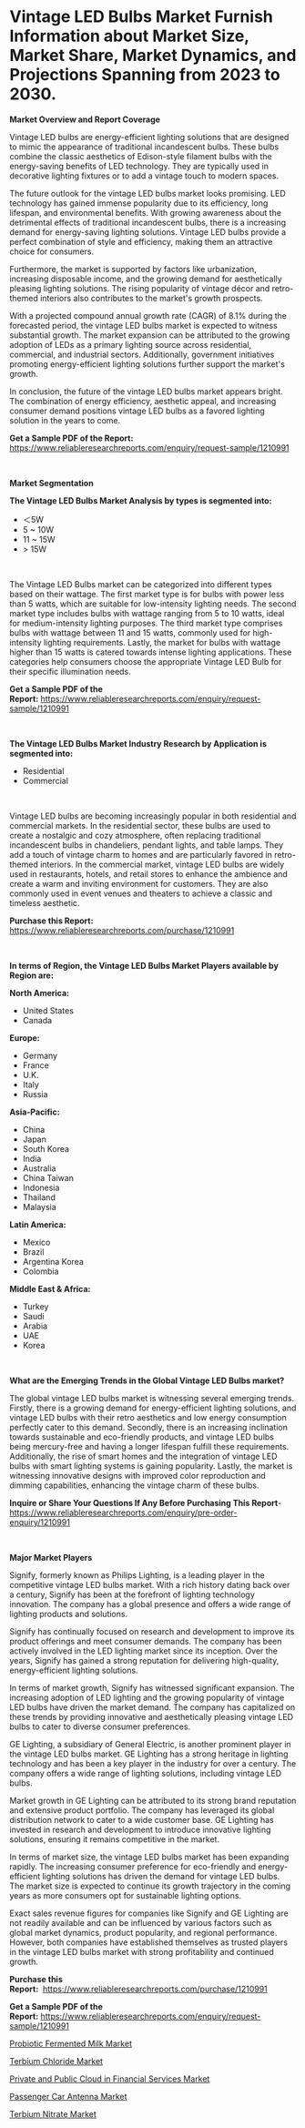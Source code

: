 <p><h1>Vintage LED Bulbs Market Furnish Information about Market Size, Market Share, Market Dynamics, and Projections Spanning from 2023 to 2030.</h1></p><p><strong>Market Overview and Report Coverage</strong></p>
<p><p>Vintage LED bulbs are energy-efficient lighting solutions that are designed to mimic the appearance of traditional incandescent bulbs. These bulbs combine the classic aesthetics of Edison-style filament bulbs with the energy-saving benefits of LED technology. They are typically used in decorative lighting fixtures or to add a vintage touch to modern spaces.</p><p>The future outlook for the vintage LED bulbs market looks promising. LED technology has gained immense popularity due to its efficiency, long lifespan, and environmental benefits. With growing awareness about the detrimental effects of traditional incandescent bulbs, there is a increasing demand for energy-saving lighting solutions. Vintage LED bulbs provide a perfect combination of style and efficiency, making them an attractive choice for consumers.</p><p>Furthermore, the market is supported by factors like urbanization, increasing disposable income, and the growing demand for aesthetically pleasing lighting solutions. The rising popularity of vintage décor and retro-themed interiors also contributes to the market's growth prospects.</p><p>With a projected compound annual growth rate (CAGR) of 8.1% during the forecasted period, the vintage LED bulbs market is expected to witness substantial growth. The market expansion can be attributed to the growing adoption of LEDs as a primary lighting source across residential, commercial, and industrial sectors. Additionally, government initiatives promoting energy-efficient lighting solutions further support the market's growth.</p><p>In conclusion, the future of the vintage LED bulbs market appears bright. The combination of energy efficiency, aesthetic appeal, and increasing consumer demand positions vintage LED bulbs as a favored lighting solution in the years to come.</p></p>
<p><strong>Get a Sample PDF of the Report:</strong> <a href="https://www.reliableresearchreports.com/enquiry/request-sample/1210991">https://www.reliableresearchreports.com/enquiry/request-sample/1210991</a></p>
<p>&nbsp;</p>
<p><strong>Market Segmentation</strong></p>
<p><strong>The Vintage LED Bulbs Market Analysis by types is segmented into:</strong></p>
<p><ul><li>＜5W</li><li>5 ~ 10W</li><li>11 ~ 15W</li><li>> 15W</li></ul></p>
<p>&nbsp;</p>
<p><p>The Vintage LED Bulbs market can be categorized into different types based on their wattage. The first market type is for bulbs with power less than 5 watts, which are suitable for low-intensity lighting needs. The second market type includes bulbs with wattage ranging from 5 to 10 watts, ideal for medium-intensity lighting purposes. The third market type comprises bulbs with wattage between 11 and 15 watts, commonly used for high-intensity lighting requirements. Lastly, the market for bulbs with wattage higher than 15 watts is catered towards intense lighting applications. These categories help consumers choose the appropriate Vintage LED Bulb for their specific illumination needs.</p></p>
<p><strong>Get a Sample PDF of the Report:</strong>&nbsp;<a href="https://www.reliableresearchreports.com/enquiry/request-sample/1210991">https://www.reliableresearchreports.com/enquiry/request-sample/1210991</a></p>
<p>&nbsp;</p>
<p><strong>The Vintage LED Bulbs Market Industry Research by Application is segmented into:</strong></p>
<p><ul><li>Residential</li><li>Commercial</li></ul></p>
<p>&nbsp;</p>
<p><p>Vintage LED bulbs are becoming increasingly popular in both residential and commercial markets. In the residential sector, these bulbs are used to create a nostalgic and cozy atmosphere, often replacing traditional incandescent bulbs in chandeliers, pendant lights, and table lamps. They add a touch of vintage charm to homes and are particularly favored in retro-themed interiors. In the commercial market, vintage LED bulbs are widely used in restaurants, hotels, and retail stores to enhance the ambience and create a warm and inviting environment for customers. They are also commonly used in event venues and theaters to achieve a classic and timeless aesthetic.</p></p>
<p><strong>Purchase this Report:</strong>&nbsp; <a href="https://www.reliableresearchreports.com/purchase/1210991">https://www.reliableresearchreports.com/purchase/1210991</a></p>
<p>&nbsp;</p>
<p><strong>In terms of Region, the Vintage LED Bulbs Market Players available by Region are:</strong></p>
<p>
    <p> <strong> North America: </strong>
        <ul>
            <li>United States</li>
            <li>Canada</li>
        </ul>
        </p> 
    <p> <strong> Europe: </strong>
        <ul>
            <li>Germany</li>
            <li>France</li>
            <li>U.K.</li>
            <li>Italy</li>
            <li>Russia</li>
        </ul>
        </p> 
    <p> <strong> Asia-Pacific: </strong>
        <ul>
            <li>China</li>
            <li>Japan</li>
            <li>South Korea</li>
            <li>India</li>
            <li>Australia</li>
            <li>China Taiwan</li>
            <li>Indonesia</li>
            <li>Thailand</li>
            <li>Malaysia</li>
        </ul>
        </p> 
    <p> <strong> Latin America: </strong>
        <ul>
            <li>Mexico</li>
            <li>Brazil</li>
            <li>Argentina Korea</li>
            <li>Colombia</li>
        </ul>
        </p> 
    <p> <strong> Middle East & Africa: </strong>
        <ul>
            <li>Turkey</li>
            <li>Saudi</li>
            <li>Arabia</li>
            <li>UAE</li>
            <li>Korea</li>
        </ul>
    </p>
    </p>
<p>&nbsp;</p>
<p><strong>What are the Emerging Trends in the Global Vintage LED Bulbs market?</strong></p>
<p><p>The global vintage LED bulbs market is witnessing several emerging trends. Firstly, there is a growing demand for energy-efficient lighting solutions, and vintage LED bulbs with their retro aesthetics and low energy consumption perfectly cater to this demand. Secondly, there is an increasing inclination towards sustainable and eco-friendly products, and vintage LED bulbs being mercury-free and having a longer lifespan fulfill these requirements. Additionally, the rise of smart homes and the integration of vintage LED bulbs with smart lighting systems is gaining popularity. Lastly, the market is witnessing innovative designs with improved color reproduction and dimming capabilities, enhancing the vintage charm of these bulbs.</p></p>
<p><strong>Inquire or Share Your Questions If Any Before Purchasing This Report</strong>- <a href="https://www.reliableresearchreports.com/enquiry/pre-order-enquiry/1210991">https://www.reliableresearchreports.com/enquiry/pre-order-enquiry/1210991</a></p>
<p>&nbsp;</p>
<p><strong>Major Market Players</strong></p>
<p><p>Signify, formerly known as Philips Lighting, is a leading player in the competitive vintage LED bulbs market. With a rich history dating back over a century, Signify has been at the forefront of lighting technology innovation. The company has a global presence and offers a wide range of lighting products and solutions.</p><p>Signify has continually focused on research and development to improve its product offerings and meet consumer demands. The company has been actively involved in the LED lighting market since its inception. Over the years, Signify has gained a strong reputation for delivering high-quality, energy-efficient lighting solutions.</p><p>In terms of market growth, Signify has witnessed significant expansion. The increasing adoption of LED lighting and the growing popularity of vintage LED bulbs have driven the market demand. The company has capitalized on these trends by providing innovative and aesthetically pleasing vintage LED bulbs to cater to diverse consumer preferences.</p><p>GE Lighting, a subsidiary of General Electric, is another prominent player in the vintage LED bulbs market. GE Lighting has a strong heritage in lighting technology and has been a key player in the industry for over a century. The company offers a wide range of lighting solutions, including vintage LED bulbs.</p><p>Market growth in GE Lighting can be attributed to its strong brand reputation and extensive product portfolio. The company has leveraged its global distribution network to cater to a wide customer base. GE Lighting has invested in research and development to introduce innovative lighting solutions, ensuring it remains competitive in the market.</p><p>In terms of market size, the vintage LED bulbs market has been expanding rapidly. The increasing consumer preference for eco-friendly and energy-efficient lighting solutions has driven the demand for vintage LED bulbs. The market size is expected to continue its growth trajectory in the coming years as more consumers opt for sustainable lighting options.</p><p>Exact sales revenue figures for companies like Signify and GE Lighting are not readily available and can be influenced by various factors such as global market dynamics, product popularity, and regional performance. However, both companies have established themselves as trusted players in the vintage LED bulbs market with strong profitability and continued growth.</p></p>
<p><strong>Purchase this Report:</strong>&nbsp;&nbsp;<a href="https://www.reliableresearchreports.com/purchase/1210991">https://www.reliableresearchreports.com/purchase/1210991</a></p>
<p></p>
<p><strong>Get a Sample PDF of the Report:</strong>&nbsp;<a href="https://www.reliableresearchreports.com/enquiry/request-sample/1210991">https://www.reliableresearchreports.com/enquiry/request-sample/1210991</a></p>
<p><p><a href="https://github.com/santosh758595/Market-Research-Report-List-1/blob/main/probiotic-fermented-milk-market.md">Probiotic Fermented Milk Market</a></p><p><a href="https://medium.com/@santosh735584/terbium-chloride-market-size-growth-forecast-2023-2030-af5a14836772">Terbium Chloride Market</a></p><p><a href="https://www.linkedin.com/pulse/private-public-cloud-financial-services-market-size-growth/">Private and Public Cloud in Financial Services Market</a></p><p><a href="https://www.linkedin.com/pulse/decoding-passenger-car-antenna-market-deep-dive-latest/">Passenger Car Antenna Market</a></p><p><a href="https://medium.com/@ridhantakke90/terbium-nitrate-market-size-growth-forecast-2023-2030-4b201b0daca7">Terbium Nitrate Market</a></p></p>
